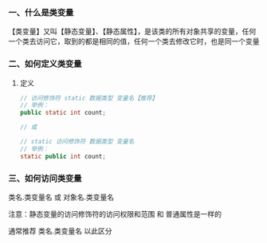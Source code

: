 ### 一、什么是类变量

【类变量】又叫【静态变量】、【静态属性】，是该类的所有对象共享的变量，任何一个类去访问它，取到的都是相同的值，任何一个类去修改它时，也是同一个变量

### 二、如何定义类变量

1. 定义

   ```java
   // 访问修饰符 static 数据类型 变量名【推荐】
   // 举例：
   public static int count;
   
   // 或
   
   // static 访问修饰符 数据类型 变量名
   // 举例：
   static public int count;
   ```

   

### 三、如何访问类变量

类名.类变量名 或 对象名.类变量名

注意：静态变量的访问修饰符的访问权限和范围 和 普通属性是一样的

通常推荐 类名.类变量名 以此区分


